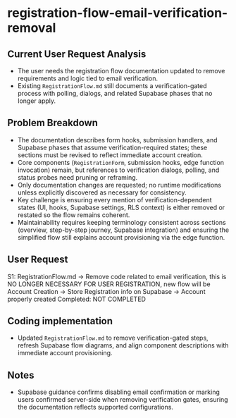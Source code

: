 # registration-flow-email-verification-removal

## Current User Request Analysis
- The user needs the registration flow documentation updated to remove requirements and logic tied to email verification.
- Existing `RegistrationFlow.md` still documents a verification-gated process with polling, dialogs, and related Supabase phases that no longer apply.

## Problem Breakdown
- The documentation describes form hooks, submission handlers, and Supabase phases that assume verification-required states; these sections must be revised to reflect immediate account creation.
- Core components (`RegistrationForm`, submission hooks, edge function invocation) remain, but references to verification dialogs, polling, and status probes need pruning or reframing.
- Only documentation changes are requested; no runtime modifications unless explicitly discovered as necessary for consistency.
- Key challenge is ensuring every mention of verification-dependent states (UI, hooks, Supabase settings, RLS context) is either removed or restated so the flow remains coherent.
- Maintainability requires keeping terminology consistent across sections (overview, step-by-step journey, Supabase integration) and ensuring the simplified flow still explains account provisioning via the edge function.

## User Request
S1: RegistrationFlow.md -> Remove code related to email verification, this is NO LONGER NECESSARY FOR USER REGISTRATION, new flow will be Account Creation -> Store Registration info on Supabase -> Account properly created
Completed: NOT COMPLETED

## Coding implementation
- Updated `RegistrationFlow.md` to remove verification-gated steps, refresh Supabase flow diagrams, and align component descriptions with immediate account provisioning.

## Notes
- Supabase guidance confirms disabling email confirmation or marking users confirmed server-side when removing verification gates, ensuring the documentation reflects supported configurations.
